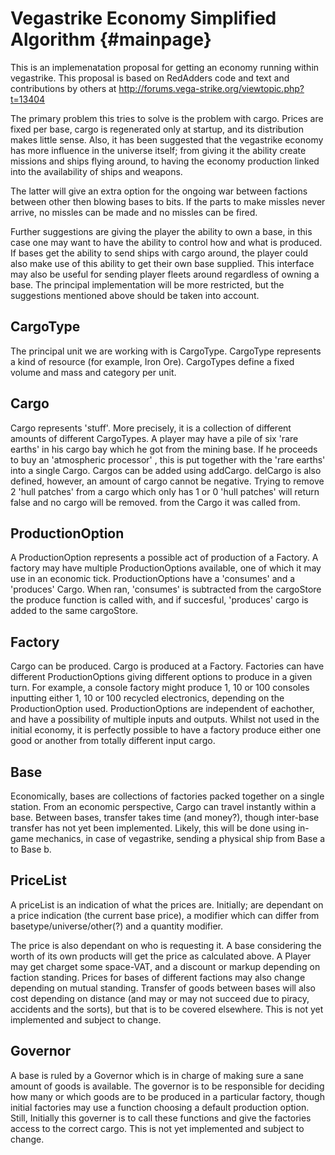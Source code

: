 Vegastrike Economy Simplified Algorithm {#mainpage}
=======================================

This is an implemenatation proposal for getting an economy running
within vegastrike. This proposal is based on RedAdders code and text
and contributions by others at 
http://forums.vega-strike.org/viewtopic.php?t=13404

The primary problem this tries to solve is the problem with cargo.
Prices are fixed per base, cargo is regenerated only at startup, and its
distribution makes little sense. Also, it has been suggested that the
vegastrike economy has more influence in the universe itself; from
giving it the ability create missions and ships flying around, to having
the economy production linked into the availability of ships and
weapons.

The latter will give an extra option for the ongoing war between
factions between other then blowing bases to bits. If the parts to make
missles never arrive, no missles can be made and no missles can be
fired.

Further suggestions are giving the player the ability to own a base, in
this case one may want to have the ability to control how and what is
produced. If bases get the ability to send ships with cargo around, the
player could also make use of this ability to get their own base
supplied. This interface may also be useful for sending player fleets
around regardless of owning a base. The principal implementation will
be more restricted, but the suggestions mentioned above should be taken
into account.

CargoType
---------

The principal unit we are working with is CargoType. CargoType represents
a kind of resource (for example, Iron Ore). CargoTypes define a fixed volume
and mass and category per unit.

Cargo
-----

Cargo represents 'stuff'. More precisely, it is a collection of different
amounts of different CargoTypes. A player may have a pile of six 'rare earths'
in his cargo bay which he got from the mining base. If he proceeds to buy
an 'atmospheric processor' , this is put together with the 'rare earths' into
a single Cargo. Cargos can be added using addCargo. delCargo is also defined, however,
an amount of cargo cannot be negative. Trying to remove 2 'hull patches' from a cargo which
only has 1 or 0 'hull patches' will return false and no cargo will be removed. from the Cargo it was called from.

ProductionOption
----------------

A ProductionOption represents a possible act of production of a Factory.
A factory may have multiple ProductionOptions available, one of which it
may use in an economic tick. ProductionOptions have a 'consumes' and a
'produces' Cargo. When ran, 'consumes' is subtracted from the cargoStore
the produce function is called with, and if succesful, 'produces' cargo is
added to the same cargoStore.

Factory
-------

Cargo can be produced. Cargo is produced at a Factory. Factories can
have different ProductionOptions giving different options to produce in
a given turn. For example, a console factory might produce 1, 10 or 100
consoles inputting either 1, 10 or 100 recycled electronics, depending
on the ProductionOption used. ProductionOptions are independent of
eachother, and have a possibility of multiple inputs and outputs. Whilst
not used in the initial economy, it is perfectly possible to have a
factory produce either one good or another from totally different input
cargo.

Base
----

Economically, bases are collections of factories packed together on a
single station. From an economic perspective, Cargo can travel instantly
within a base. Between bases, transfer takes time (and money?), though
inter-base transfer has not yet been implemented. Likely, this will be done using 
in-game mechanics, in case of vegastrike, sending a physical ship from Base a to Base b.

PriceList
---------

A priceList is an indication of what the prices are.
Initially; are dependant on a price indication (the current base price),
a modifier which can differ from basetype/universe/other(?) and a
quantity modifier.

The price is also dependant on who is requesting it. A base considering
the worth of its own products will get the price as calculated above. A
Player may get charget some space-VAT, and a discount or markup
depending on faction standing. Prices for bases of different factions
may also change depending on mutual standing. Transfer of goods between
bases will also cost depending on distance (and may or may not succeed
due to piracy, accidents and the sorts), but that is to be covered
elsewhere. This is not yet implemented and subject to change.

Governor
--------

A base is ruled by a Governor which is in charge of making sure a sane
amount of goods is available. The governor is to be responsible for
deciding how many or which goods are to be produced in a particular
factory, though initial factories may use a function choosing a default
production option. Still, Initially this governer is to call these
functions and give the factories access to the correct cargo.
This is not yet implemented and subject to change.
